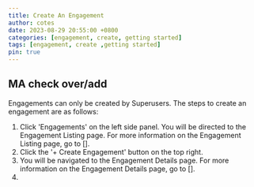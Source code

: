 ```yaml
---
title: Create An Engagement
author: cotes
date: 2023-08-29 20:55:00 +0800
categories: [engagement, create, getting started]
tags: [engagement, create ,getting started]
pin: true
---
```


## MA check over/add

Engagements can only be created by Superusers. The steps to create an engagement are as follows:

1. Click 'Engagements' on the left side panel. You will be directed to the Engagement Listing page. For more information on the Engagement Listing page, go to [].
2. Click the '+ Create Engagement' button on the top right.
3. You will be navigated to the Engagement Details page. For more information on the Engagement Details page, go to [].
4. 




